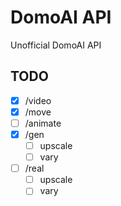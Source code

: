 DomoAI API
===
Unofficial DomoAI API

TODO
---

- [x] /video
- [x] /move
- [ ] /animate
- [x] /gen
  - [ ] upscale
  - [ ] vary
- [ ] /real
  - [ ] upscale
  - [ ] vary